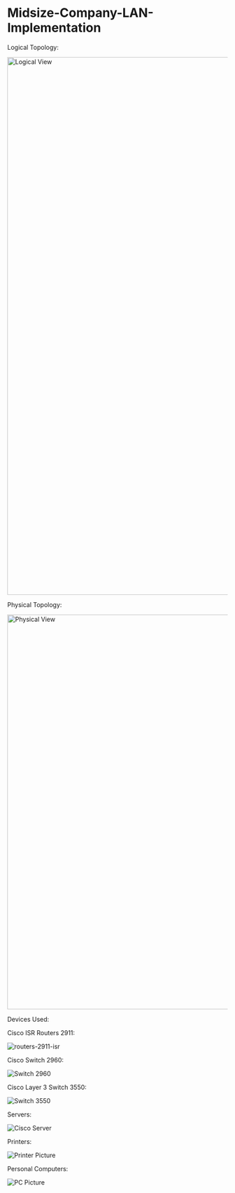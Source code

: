 # Midsize-Company-LAN-Implementation


Logical Topology:

<img width="1226" alt="Logical View" src="https://github.com/aakbarjon/Enterprise-LAN-Design-and-Deployment-for-Midsize-Company/assets/99519116/da9e1120-9b6c-42c5-8f63-83b25dd4b0fa">


Physical Topology:

<img width="900" alt="Physical View" src="https://github.com/aakbarjon/Enterprise-LAN-Design-and-Deployment-for-Midsize-Company/assets/99519116/bfd85a86-25bd-4819-80b7-8e9a57f39875">


Devices Used:

Cisco ISR Routers 2911:

![routers-2911-isr](https://github.com/aakbarjon/Enterprise-LAN-Design-and-Deployment-for-Midsize-Company/assets/99519116/23ece46b-2b04-407d-95d5-b8c486ea1431)


Cisco Switch 2960:

![Switch 2960](https://github.com/aakbarjon/Enterprise-LAN-Design-and-Deployment-for-Midsize-Company/assets/99519116/a572baba-5dcc-4654-8eba-c1229f55eed8)



Cisco Layer 3 Switch 3550:

![Switch 3550](https://github.com/aakbarjon/Enterprise-LAN-Design-and-Deployment-for-Midsize-Company/assets/99519116/6b3078a3-99f4-412b-8684-12a0dc0f7cc7)


Servers:

![Cisco Server](https://github.com/aakbarjon/Enterprise-LAN-Design-and-Deployment-for-Midsize-Company/assets/99519116/9378587a-36b8-4e67-9390-f7c288151c64)


Printers:


![Printer Picture](https://github.com/aakbarjon/Enterprise-LAN-Design-and-Deployment-for-Midsize-Company/assets/99519116/e117fac7-9812-4e47-a5bc-af28827f6303)


Personal Computers:

![PC Picture](https://github.com/aakbarjon/Enterprise-LAN-Design-and-Deployment-for-Midsize-Company/assets/99519116/6b6ed61c-3f09-425d-adc4-0c534d6ced88)


